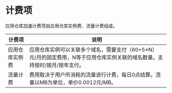 # 计费项

应用仓库加速计费项由应用仓库实例费、流量计费组成。

| 计费项         | 说明                                                         |
| -------------- | ------------------------------------------------------------ |
| 应用仓库实例费 | 应用仓库实例可以关联多个域名，需要支付（60+5*N）元/月的固定费用，N等于应用仓库实例关联的域名数量。支持按时/按月/按年支付。 |
| 流量计费       | 费用取决于用户所消耗的流量进行计费，每日0点结算。流量以MB为单位，单价0.0012元/MB。 |

